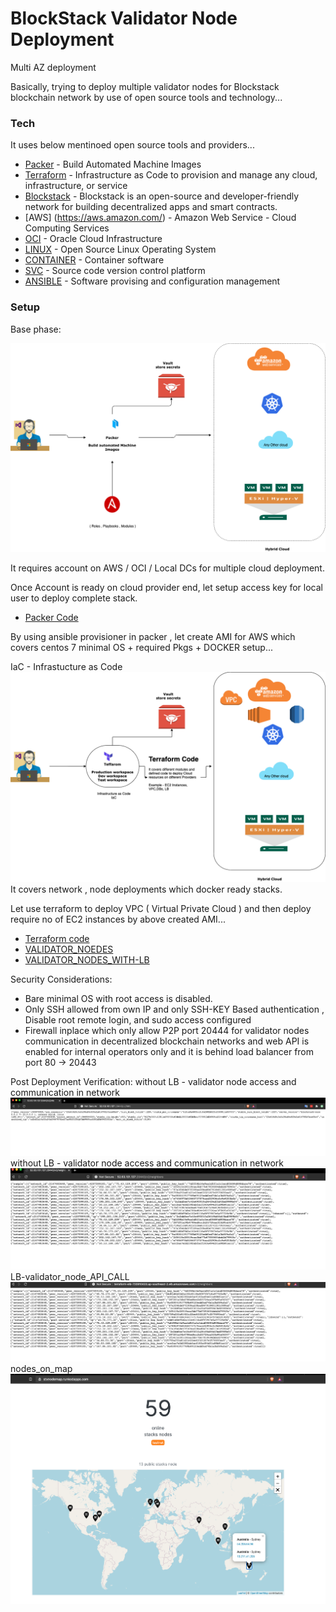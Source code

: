 # BlockStack Validator Node Deployment

Multi AZ deployment

Basically, trying to deploy multiple validator nodes for Blockstack blockchain network by use of open source tools and technology...


### Tech

It uses below mentinoed open source tools and providers...

* [Packer](https://www.packer.io/) - Build Automated Machine Images
* [Terraform](https://www.terraform.io/) - Infrastructure as Code to provision and manage any cloud, infrastructure, or service
* [Blockstack](https://www.blockstack.org/) - Blockstack is an open-source and developer-friendly network for building decentralized apps and smart contracts.
* [AWS] (https://aws.amazon.com/) - Amazon Web Service - Cloud Computing Services
* [OCI](https://www.oracle.com/cloud/) - Oracle Cloud Infrastructure
* [LINUX](https://www.centos.org/) - Open Source Linux Operating System
* [CONTAINER](https://www.docker.com/) - Container software
* [SVC](https://github.com/) - Source code version control platform
* [ANSIBLE](https://www.ansible.com/) - Software provising and configuration management

### Setup

Base phase:

![Just layout how , Packer + Ansible + Vault works togather ](images/packer_A.png)

It requires account on AWS / OCI / Local DCs for multiple cloud deployment.

Once Account is ready on cloud provider end, let setup access key for local user to deploy complete stack.

* [Packer Code](https://github.com/singymingy/blockstak-c20/tree/main/packer) 

By using ansible provisioner in packer , let create AMI for AWS which covers centos 7 minimal OS + required Pkgs + DOCKER setup...

IaC - Infrastucture as Code
![IaC](images/Iac_A.png)
It covers network , node deployments which docker ready stacks.

Let use terraform to deploy VPC ( Virtual Private Cloud ) and then deploy require no of EC2 instances by above created AMI...

* [Terraform code](https://github.com/singymingy/blockstak-c20/tree/main/terraform)
* [VALIDATOR_NOEDES](https://github.com/singymingy/blockstak-c20/tree/main/terraform/vali-nodes)
* [VALIDATOR_NODES_WITH-LB](https://github.com/singymingy/blockstak-c20/tree/main/terraform/nodes-elb)
 

Security Considerations:
*   Bare minimal OS with root access is disabled. 
*   Only SSH allowed from own IP and only SSH-KEY Based authentication , Disable root remote login, and sudo access configured
*   Firewall inplace which only allow P2P port 20444 for validator nodes communication in decentralized blockchain networks and web API is enabled for internal operators only and it is behind load balancer from port 80 -> 20443


Post Deployment Verification:
without LB - validator node access and communication in network
![A](images/individual_node_response.png)
without LB - validator node access and communication in network
![B](images/individual_node_response_2.png)
LB-validator_node_API_CALL
![C](images/lb_api_neighbors.png)
nodes_on_map
![D](images/loading_nodes_on_map.png)



